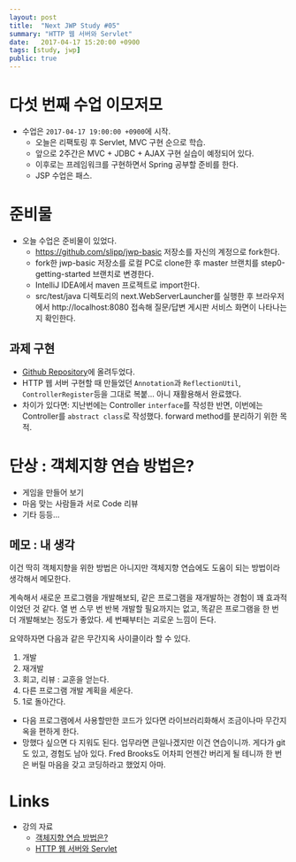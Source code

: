 ```yaml
---
layout: post
title:  "Next JWP Study #05"
summary: "HTTP 웹 서버와 Servlet"
date:   2017-04-17 15:20:00 +0900
tags: [study, jwp]
public: true
---
```


# 다섯 번째 수업 이모저모

* 수업은 `2017-04-17 19:00:00 +0900`에 시작.
    * 오늘은 리팩토링 후 Servlet, MVC 구현 순으로 학습.
    * 앞으로 2주간은 MVC + JDBC + AJAX 구현 실습이 예정되어 있다.
    * 이후로는 프레임워크를 구현하면서 Spring 공부할 준비를 한다.
    * JSP 수업은 패스.

# 준비물

* 오늘 수업은 준비물이 있었다.
    * https://github.com/slipp/jwp-basic 저장소를 자신의 계정으로 fork한다.
    * fork한 jwp-basic 저장소를 로컬 PC로 clone한 후 master 브랜치를 step0-getting-started 브랜치로 변경한다.
    * IntelliJ IDEA에서 maven 프로젝트로 import한다.
    * src/test/java 디렉토리의 next.WebServerLauncher를 실행한 후 브라우저에서 http://localhost:8080 접속해 질문/답변 게시판 서비스 화면이 나타나는지 확인한다.

## 과제 구현
* [Github Repository](https://github.com/johngrib/jwp-basic/tree/step1-johngrib)에 올려두었다.
* HTTP 웹 서버 구현할 때 만들었던 `Annotation`과 `ReflectionUtil`, `ControllerRegister`등을 그대로 복붙... 아니 재활용해서 완료했다.
* 차이가 있다면: 지난번에는 Controller `interface`를 작성한 반면, 이번에는 Controller를 `abstract class`로 작성했다. forward method를 분리하기 위한 목적.

# 단상 : 객체지향 연습 방법은?
* 게임을 만들어 보기
* 마음 맞는 사람들과 서로 Code 리뷰
* 기타 등등...

## 메모 : 내 생각

이건 딱히 객체지향을 위한 방법은 아니지만 객체지향 연습에도 도움이 되는 방법이라 생각해서 메모한다.

계속해서 새로운 프로그램을 개발해보되, 같은 프로그램을 재개발하는 경험이 꽤 효과적이었던 것 같다.
열 번 스무 번 반복 개발할 필요까지는 없고, 똑같은 프로그램을 한 번 더 개발해보는 정도가 좋았다. 세 번째부터는 괴로운 느낌이 든다.

요약하자면 다음과 같은 무간지옥 사이클이라 할 수 있다.

1. 개발
1. 재개발
1. 회고, 리뷰 : 교훈을 얻는다.
1. 다른 프로그램 개발 계획을 세운다.
1. 1로 돌아간다.

* 다음 프로그램에서 사용할만한 코드가 있다면 라이브러리화해서 조금이나마 무간지옥을 편하게 한다.
* 망했다 싶으면 다 지워도 된다. 업무라면 큰일나겠지만 이건 연습이니까. 게다가 git도 있고, 경험도 남아 있다. Fred Brooks도 어차피 언젠간 버리게 될 테니까 한 번은 버릴 마음을 갖고 코딩하라고 했었지 아마.

# Links

* 강의 자료
    * [객체지향 연습 방법은?](https://nextstep.camp/courses/-KgDNT4rfavb_BzYLBXr/-KgqHPfpV1xrdi1_T9ne/lessons/-KhesAfA5zcP22Y7bZOZ)
    * [HTTP 웹 서버와 Servlet](https://nextstep.camp/courses/-KgDNT4rfavb_BzYLBXr/-Kf9l1h-u-6DhIWzcnjo/lessons/-KgDx_w1lA2CAXtHFpxE)
